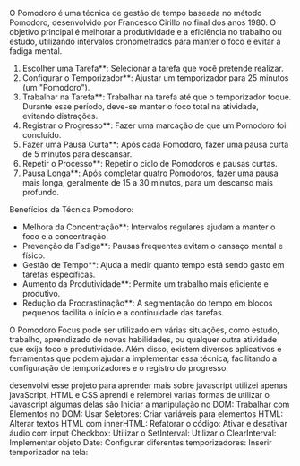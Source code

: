 O Pomodoro é uma técnica de gestão de tempo baseada no método Pomodoro, desenvolvido por Francesco Cirillo no final dos anos 1980. O objetivo principal é melhorar a produtividade e a eficiência no trabalho ou estudo, 
utilizando intervalos cronometrados para manter o foco e evitar a fadiga mental.


1. Escolher uma Tarefa**: Selecionar a tarefa que você pretende realizar.
2. Configurar o Temporizador**: Ajustar um temporizador para 25 minutos (um "Pomodoro").
3. Trabalhar na Tarefa**: Trabalhar na tarefa até que o temporizador toque. Durante esse período, deve-se manter o foco total na atividade, evitando distrações.
4. Registrar o Progresso**: Fazer uma marcação de que um Pomodoro foi concluído.
5. Fazer uma Pausa Curta**: Após cada Pomodoro, fazer uma pausa curta de 5 minutos para descansar.
6. Repetir o Processo**: Repetir o ciclo de Pomodoros e pausas curtas.
7. Pausa Longa**: Após completar quatro Pomodoros, fazer uma pausa mais longa, geralmente de 15 a 30 minutos, para um descanso mais profundo.

Benefícios da Técnica Pomodoro:
- Melhora da Concentração**: Intervalos regulares ajudam a manter o foco e a concentração.
- Prevenção da Fadiga**: Pausas frequentes evitam o cansaço mental e físico.
- Gestão de Tempo**: Ajuda a medir quanto tempo está sendo gasto em tarefas específicas.
- Aumento da Produtividade**: Permite um trabalho mais eficiente e produtivo.
- Redução da Procrastinação**: A segmentação do tempo em blocos pequenos facilita o início e a continuidade das tarefas.

O Pomodoro Focus pode ser utilizado em várias situações, como estudo, trabalho, aprendizado de novas habilidades, ou qualquer outra atividade que exija foco e produtividade. Além disso, existem diversos aplicativos e 
ferramentas que podem ajudar a implementar essa técnica, facilitando a configuração de temporizadores e o registro do progresso.

desenvolvi esse projeto para aprender mais sobre javascript utilizei apenas javaScript, HTML e CSS
aprendi e relembrei varias formas de utilizar o Javascript algumas delas são 
    Iniciar a manipulação no DOM: 
    Trabalhar com Elementos no DOM: 
    Usar Seletores:
    Criar variáveis para elementos HTML: 
    Alterar textos HTML com innerHTML: 
    Refatorar o código:
    Ativar e desativar áudio com input Checkbox: 
    Utilizar o SetInterval:
    Utilizar o ClearInterval:
    Implementar objeto Date: 
    Configurar diferentes temporizadores: 
    Inserir temporizador na tela: 
